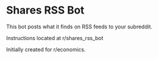 Shares RSS Bot
=============

This bot posts what it finds on RSS feeds to your subreddit.

Instructions located at r/shares\_rss\_bot

Initially created for r/economics.

